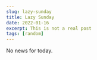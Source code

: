 ```yaml
---
slug: lazy-sunday
title: Lazy Sunday
date: 2022-01-16
excerpt: This is not a real post
tags: [random]
---
```


No news for today.
